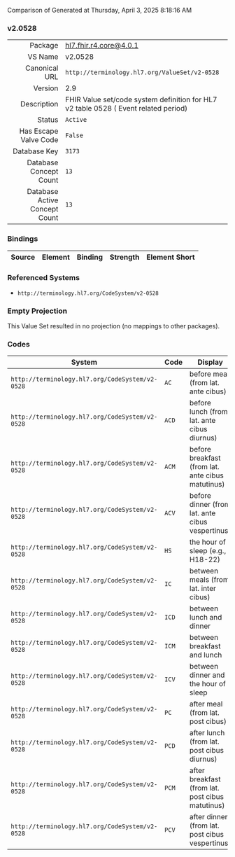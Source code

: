 Comparison of 
Generated at Thursday, April 3, 2025 8:18:16 AM

### v2.0528

|      |     |
| ---: | --- |
| Package | hl7.fhir.r4.core@4.0.1 |
| VS Name | v2.0528 |
| Canonical URL | `http://terminology.hl7.org/ValueSet/v2-0528` |
| Version | 2.9 |
| Description | FHIR Value set/code system definition for HL7 v2 table 0528 ( Event related period) |
| Status | `Active` |
| Has Escape Valve Code | `False` |
| Database Key | `3173` |
| Database Concept Count | `13` |
| Database Active Concept Count | `13` |
### Bindings

| Source | Element | Binding | Strength | Element Short |
| ------ | ------- | ------- | -------- | ------------- |

### Referenced Systems

* `http://terminology.hl7.org/CodeSystem/v2-0528`
### Empty Projection

This Value Set resulted in no projection (no mappings to other packages).

### Codes

| System | Code | Display |
| ------ | ---- | ------- |
| `http://terminology.hl7.org/CodeSystem/v2-0528` | `AC` | before meal (from lat. ante cibus) |
| `http://terminology.hl7.org/CodeSystem/v2-0528` | `ACD` | before lunch (from lat. ante cibus diurnus) |
| `http://terminology.hl7.org/CodeSystem/v2-0528` | `ACM` | before breakfast (from lat. ante cibus matutinus) |
| `http://terminology.hl7.org/CodeSystem/v2-0528` | `ACV` | before dinner (from lat. ante cibus vespertinus) |
| `http://terminology.hl7.org/CodeSystem/v2-0528` | `HS` | the hour of sleep (e.g., H18-22) |
| `http://terminology.hl7.org/CodeSystem/v2-0528` | `IC` | between meals (from lat. inter cibus) |
| `http://terminology.hl7.org/CodeSystem/v2-0528` | `ICD` | between lunch and dinner |
| `http://terminology.hl7.org/CodeSystem/v2-0528` | `ICM` | between breakfast and lunch |
| `http://terminology.hl7.org/CodeSystem/v2-0528` | `ICV` | between dinner and the hour of sleep |
| `http://terminology.hl7.org/CodeSystem/v2-0528` | `PC` | after meal (from lat. post cibus) |
| `http://terminology.hl7.org/CodeSystem/v2-0528` | `PCD` | after lunch (from lat. post cibus diurnus) |
| `http://terminology.hl7.org/CodeSystem/v2-0528` | `PCM` | after breakfast (from lat. post cibus matutinus) |
| `http://terminology.hl7.org/CodeSystem/v2-0528` | `PCV` | after dinner (from lat. post cibus vespertinus) |

